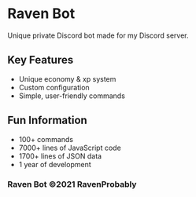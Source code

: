 # Raven Bot

Unique private Discord bot made for my Discord server.

## Key Features
- Unique economy & xp system
- Custom configuration
- Simple, user-friendly commands

## Fun Information
- 100+ commands
- 7000+ lines of JavaScript code
- 1700+ lines of JSON data
- 1 year of development

### Raven Bot ©2021 RavenProbably